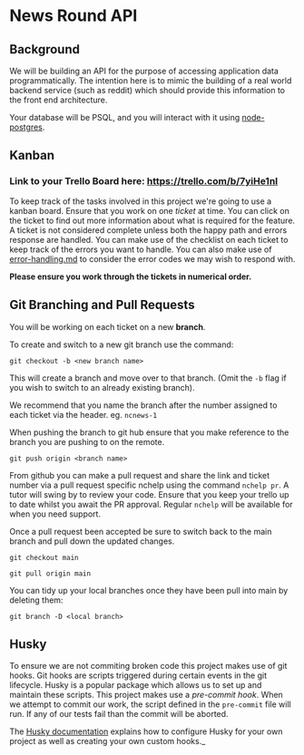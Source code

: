 # News Round API

## Background

We will be building an API for the purpose of accessing application data programmatically. The intention here is to mimic the building of a real world backend service (such as reddit) which should provide this information to the front end architecture.

Your database will be PSQL, and you will interact with it using [node-postgres](https://node-postgres.com/).

## Kanban

### Link to your Trello Board here: https://trello.com/b/7yiHe1nI

To keep track of the tasks involved in this project we're going to use a kanban board. Ensure that you work on one _ticket_ at time. You can click on the ticket to find out more information about what is required for the feature. A ticket is not considered complete unless both the happy path and errors response are handled. You can make use of the checklist on each ticket to keep track of the errors you want to handle. You can also make use of [error-handling.md](error-handling.md) to consider the error codes we may wish to respond with.

**Please ensure you work through the tickets in numerical order.**

## Git Branching and Pull Requests

You will be working on each ticket on a new **branch**.

To create and switch to a new git branch use the command:

```
git checkout -b <new branch name>
```

This will create a branch and move over to that branch. (Omit the `-b` flag if you wish to switch to an already existing branch).

We recommend that you name the branch after the number assigned to each ticket via the header. eg. `ncnews-1`

When pushing the branch to git hub ensure that you make reference to the branch you are pushing to on the remote.

```
git push origin <branch name>
```

From github you can make a pull request and share the link and ticket number via a pull request specific nchelp using the command `nchelp pr`. A tutor will swing by to review your code. Ensure that you keep your trello up to date whilst you await the PR approval. Regular `nchelp` will be available for when you need support.

Once a pull request been accepted be sure to switch back to the main branch and pull down the updated changes.

```
git checkout main

git pull origin main
```

You can tidy up your local branches once they have been pull into main by deleting them:

```
git branch -D <local branch>
```

## Husky

To ensure we are not commiting broken code this project makes use of git hooks. Git hooks are scripts triggered during certain events in the git lifecycle. Husky is a popular package which allows us to set up and maintain these scripts. This project makes use a _pre-commit hook_. When we attempt to commit our work, the script defined in the `pre-commit` file will run. If any of our tests fail than the commit will be aborted.

The [Husky documentation](https://typicode.github.io/husky/#/) explains how to configure Husky for your own project as well as creating your own custom hooks.\_
